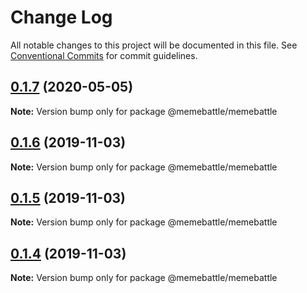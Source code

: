 # Change Log

All notable changes to this project will be documented in this file.
See [Conventional Commits](https://conventionalcommits.org) for commit guidelines.

## [0.1.7](http://gitlab.mems.fun:2224/memebattle/frontend/compare/@memebattle/memebattle@0.1.6...@memebattle/memebattle@0.1.7) (2020-05-05)

**Note:** Version bump only for package @memebattle/memebattle





## [0.1.6](http://gitlab.mems.fun:2224/memebattle/frontend/compare/@memebattle/memebattle@0.1.5...@memebattle/memebattle@0.1.6) (2019-11-03)

**Note:** Version bump only for package @memebattle/memebattle





## [0.1.5](http://gitlab.mems.fun:2224/memebattle/frontend/compare/@memebattle/memebattle@0.1.4...@memebattle/memebattle@0.1.5) (2019-11-03)

**Note:** Version bump only for package @memebattle/memebattle





## [0.1.4](http://gitlab.mems.fun:2224/memebattle/frontend/compare/@memebattle/memebattle@0.1.3...@memebattle/memebattle@0.1.4) (2019-11-03)

**Note:** Version bump only for package @memebattle/memebattle
